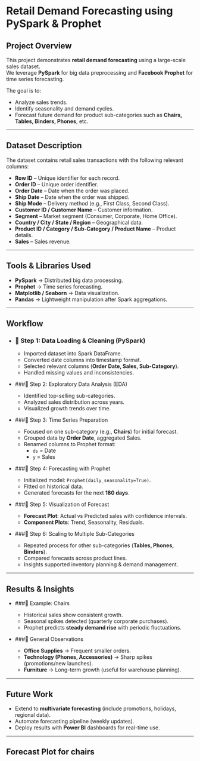 # Retail Demand Forecasting using PySpark & Prophet

## Project Overview
This project demonstrates **retail demand forecasting** using a large-scale sales dataset.  
We leverage **PySpark** for big data preprocessing and **Facebook Prophet** for time series forecasting.  

The goal is to:
  - Analyze sales trends.  
  - Identify seasonality and demand cycles.  
  - Forecast future demand for product sub-categories such as **Chairs, Tables, Binders, Phones**, etc.  

---

## Dataset Description
The dataset contains retail sales transactions with the following relevant columns:

  - **Row ID** – Unique identifier for each record.  
  - **Order ID** – Unique order identifier.  
  - **Order Date** – Date when the order was placed.  
  - **Ship Date** – Date when the order was shipped.  
  - **Ship Mode** – Delivery method (e.g., First Class, Second Class).  
  - **Customer ID / Customer Name** – Customer information.  
  - **Segment** – Market segment (Consumer, Corporate, Home Office).  
  - **Country / City / State / Region** – Geographical data.  
  - **Product ID / Category / Sub-Category / Product Name** – Product details.  
  - **Sales** – Sales revenue.  

---

## Tools & Libraries Used
  - **PySpark** → Distributed big data processing.  
  - **Prophet** → Time series forecasting.  
  - **Matplotlib / Seaborn** → Data visualization.  
  - **Pandas** → Lightweight manipulation after Spark aggregations.  

---

## Workflow

- ### 🔹 Step 1: Data Loading & Cleaning (PySpark)
    - Imported dataset into Spark DataFrame.  
    - Converted date columns into timestamp format.  
    - Selected relevant columns (**Order Date, Sales, Sub-Category**).  
    - Handled missing values and inconsistencies.  

- ###🔹 Step 2: Exploratory Data Analysis (EDA)
    - Identified top-selling sub-categories.  
    - Analyzed sales distribution across years.  
    - Visualized growth trends over time.  

- ###🔹 Step 3: Time Series Preparation
    - Focused on one sub-category (e.g., **Chairs**) for initial forecast.  
    - Grouped data by **Order Date**, aggregated Sales.  
    - Renamed columns to Prophet format:  
      - `ds` = Date  
      - `y` = Sales  

- ###🔹 Step 4: Forecasting with Prophet
    - Initialized model: `Prophet(daily_seasonality=True)`.  
    - Fitted on historical data.  
    - Generated forecasts for the next **180 days**.  

- ###🔹 Step 5: Visualization of Forecast
    - **Forecast Plot**: Actual vs Predicted sales with confidence intervals.  
    - **Component Plots**: Trend, Seasonality, Residuals.  

- ###🔹 Step 6: Scaling to Multiple Sub-Categories
    - Repeated process for other sub-categories (**Tables, Phones, Binders**).  
    - Compared forecasts across product lines.  
    - Insights supported inventory planning & demand management.  

---

## Results & Insights
- ###🔸 Example: Chairs
    - Historical sales show consistent growth.  
    - Seasonal spikes detected (quarterly corporate purchases).  
    - Prophet predicts **steady demand rise** with periodic fluctuations.  

- ###🔸 General Observations
    - **Office Supplies** → Frequent smaller orders.  
    - **Technology (Phones, Accessories)** → Sharp spikes (promotions/new launches).  
    - **Furniture** → Long-term growth (useful for warehouse planning).  

---

## Future Work
  - Extend to **multivariate forecasting** (include promotions, holidays, regional data).
  - Automate forecasting pipeline (weekly updates).  
  - Deploy results with **Power BI** dashboards for real-time use.  

---

## Forecast Plot for chairs

